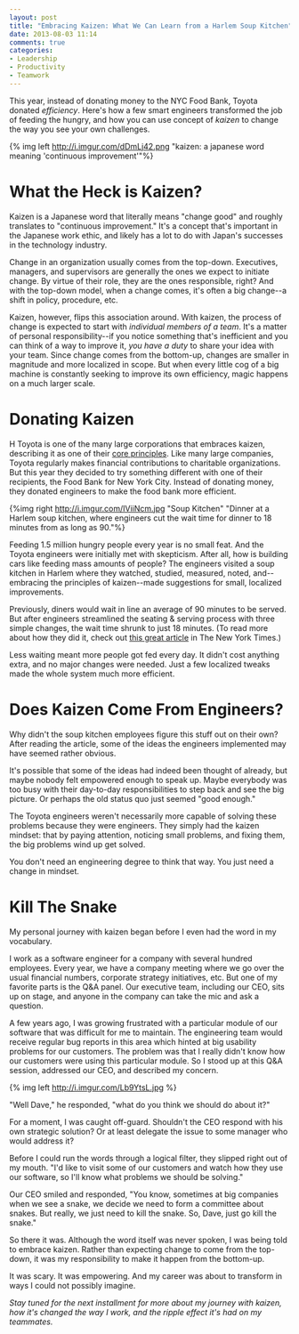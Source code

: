 ```yaml
---
layout: post
title: "Embracing Kaizen: What We Can Learn from a Harlem Soup Kitchen"
date: 2013-08-03 11:14
comments: true
categories: 
- Leadership
- Productivity
- Teamwork
---
```

This year, instead of donating money to the NYC Food Bank, Toyota donated *efficiency*.  Here's how a few smart 
engineers transformed the job of feeding the hungry, and how you can use concept of *kaizen* to change the way you see your own challenges.

<!-- more -->

{% img left http://i.imgur.com/dDmLj42.png "kaizen: a japanese word meaning 'continuous improvement'"%}

# What the Heck is Kaizen?

Kaizen is a Japanese word that literally means "change good" and roughly translates to "continuous improvement."  It's a concept that's important in the Japanese work ethic, and likely has a lot to do with Japan's successes in the technology industry.  

Change in an organization usually comes from the top-down.  Executives, managers, and supervisors are generally the ones we expect to initiate change.  By virtue of their role, they are the ones responsible, right?  And with the top-down model, when a change comes, it's often a big change--a shift in policy, procedure, etc.  

Kaizen, however, flips this association around.  With kaizen, the process of change is expected to start with *individual members of a team*.  It's a matter of personal responsibility--if you notice something that's inefficient and you can think of a way to improve it, *you have a duty* to share your idea with your team.  Since change comes from the bottom-up, changes are smaller in magnitude and more localized in scope.  But when every little cog of a big machine is constantly seeking to improve its own efficiency, magic happens on a much larger scale.

# Donating Kaizen
H
Toyota is one of the many large corporations that embraces kaizen, describing it as one of their [core principles](http://blog.toyota.co.uk/kaizen-toyota-production-system).  Like many large companies, Toyota regularly makes financial contributions to charitable organizations.  But this year they decided to try something different with one of their recipients, the Food Bank for New York City.  Instead of donating money, they donated engineers to make the food bank more efficient.

{%img right http://i.imgur.com/IViiNcm.jpg "Soup Kitchen" "Dinner at a Harlem soup kitchen, where engineers cut the wait time for dinner to 18 minutes from as long as 90."%}

Feeding 1.5 million hungry people every year is no small feat.  And the Toyota engineers were initially met with skepticism.  After all, how is building cars like feeding mass amounts of people?  The engineers visited a soup kitchen in Harlem where they watched, studied, measured, noted, and--embracing the principles of kaizen--made suggestions for small, localized improvements.  

Previously, diners would wait in line an average of 90 minutes to be served.  But after engineers streamlined the seating & serving process with three simple changes, the wait time shrunk to just 18 minutes.  (To read more about how they did it, check out [this great article](http://www.nytimes.com/2013/07/27/nyregion/in-lieu-of-money-toyota-donates-efficiency-to-new-york-charity.html) in The New York Times.)

Less waiting meant more people got fed every day.  It didn't cost anything extra, and no major changes were needed.  Just a few localized tweaks made the whole system much more efficient.

# Does Kaizen Come From Engineers?

Why didn't the soup kitchen employees figure this stuff out on their own?  After reading the article, some of the ideas the engineers implemented may have seemed rather obvious.

It's possible that some of the ideas had indeed been thought of already, but maybe nobody felt empowered enough to speak up.  Maybe everybody was too busy with their day-to-day responsibilities to step back and see the big picture.  Or perhaps the old status quo just seemed "good enough."

The Toyota engineers weren't necessarily more capable of solving these problems because they were engineers.  They simply had the kaizen mindset: that by paying attention, noticing small problems, and fixing them, the big problems wind up get solved. 

You don't need an engineering degree to think that way.  You just need a change in mindset.

# Kill The Snake

My personal journey with kaizen began before I even had the word in my vocabulary.  

I work as a software engineer for a company with several hundred employees.  Every year, we have a company meeting where we go over the usual financial numbers, corporate strategy initiatives, etc.  But one of my favorite parts is the Q&A panel.  Our executive team, including our CEO, sits up on stage, and anyone in the company can take the mic and ask a question.  

A few years ago, I was growing frustrated with a particular module of our software that was difficult for me to maintain.  The engineering team would receive regular bug reports in this area which hinted at big usability problems for our customers.  The problem was that I really didn't know how our customers were using this particular module.  So I stood up at this Q&A session, addressed our CEO, and described my concern.  

{% img left http://i.imgur.com/Lb9YtsL.jpg %}

"Well Dave," he responded, "what do you think we should do about it?"

For a moment, I was caught off-guard.  Shouldn't the CEO respond with his own strategic solution?  Or at least delegate the issue to some manager who would address it?  

Before I could run the words through a logical filter, they slipped right out of my mouth.  "I'd like to visit some of our customers and watch how they use our software, so I'll know what problems we should be solving."

Our CEO smiled and responded, "You know, sometimes at big companies when we see a snake, we decide we need to form a committee about snakes.  But really, we just need to kill the snake.  So, Dave, just go kill the snake."

So there it was.  Although the word itself was never spoken, I was being told to embrace kaizen.  Rather than expecting change to come from the top-down, it was my responsibility to make it happen from the bottom-up.

It was scary.  It was empowering.  And my career was about to transform in ways I could not possibly imagine.

*Stay tuned for the next installment for more about my journey with kaizen, how it's changed the way I work, and the ripple effect it's had on my teammates.*